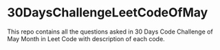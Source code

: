 # 30DaysChallengeLeetCodeOfMay
This repo contains all the questions asked in 30 Days Code Challenge of May Month in Leet Code with description of each code.
